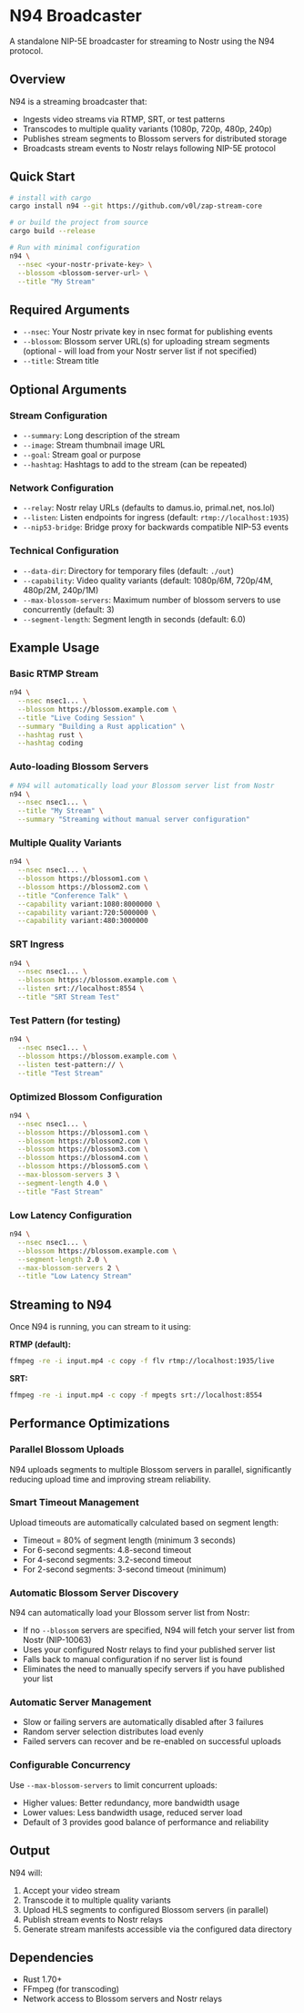 # N94 Broadcaster

A standalone NIP-5E broadcaster for streaming to Nostr using the N94 protocol.

## Overview

N94 is a streaming broadcaster that:
- Ingests video streams via RTMP, SRT, or test patterns
- Transcodes to multiple quality variants (1080p, 720p, 480p, 240p)
- Publishes stream segments to Blossom servers for distributed storage
- Broadcasts stream events to Nostr relays following NIP-5E protocol

## Quick Start

```bash
# install with cargo
cargo install n94 --git https://github.com/v0l/zap-stream-core

# or build the project from source
cargo build --release

# Run with minimal configuration
n94 \
  --nsec <your-nostr-private-key> \
  --blossom <blossom-server-url> \
  --title "My Stream"
```

## Required Arguments

- `--nsec`: Your Nostr private key in nsec format for publishing events
- `--blossom`: Blossom server URL(s) for uploading stream segments (optional - will load from your Nostr server list if not specified)
- `--title`: Stream title

## Optional Arguments

### Stream Configuration
- `--summary`: Long description of the stream
- `--image`: Stream thumbnail image URL
- `--goal`: Stream goal or purpose
- `--hashtag`: Hashtags to add to the stream (can be repeated)

### Network Configuration
- `--relay`: Nostr relay URLs (defaults to damus.io, primal.net, nos.lol)
- `--listen`: Listen endpoints for ingress (default: `rtmp://localhost:1935`)
- `--nip53-bridge`: Bridge proxy for backwards compatible NIP-53 events

### Technical Configuration
- `--data-dir`: Directory for temporary files (default: `./out`)
- `--capability`: Video quality variants (default: 1080p/6M, 720p/4M, 480p/2M, 240p/1M)
- `--max-blossom-servers`: Maximum number of blossom servers to use concurrently (default: 3)
- `--segment-length`: Segment length in seconds (default: 6.0)

## Example Usage

### Basic RTMP Stream
```bash
n94 \
  --nsec nsec1... \
  --blossom https://blossom.example.com \
  --title "Live Coding Session" \
  --summary "Building a Rust application" \
  --hashtag rust \
  --hashtag coding
```

### Auto-loading Blossom Servers
```bash
# N94 will automatically load your Blossom server list from Nostr
n94 \
  --nsec nsec1... \
  --title "My Stream" \
  --summary "Streaming without manual server configuration"
```

### Multiple Quality Variants
```bash
n94 \
  --nsec nsec1... \
  --blossom https://blossom1.com \
  --blossom https://blossom2.com \
  --title "Conference Talk" \
  --capability variant:1080:8000000 \
  --capability variant:720:5000000 \
  --capability variant:480:3000000
```

### SRT Ingress
```bash
n94 \
  --nsec nsec1... \
  --blossom https://blossom.example.com \
  --listen srt://localhost:8554 \
  --title "SRT Stream Test"
```

### Test Pattern (for testing)
```bash
n94 \
  --nsec nsec1... \
  --blossom https://blossom.example.com \
  --listen test-pattern:// \
  --title "Test Stream"
```

### Optimized Blossom Configuration
```bash
n94 \
  --nsec nsec1... \
  --blossom https://blossom1.com \
  --blossom https://blossom2.com \
  --blossom https://blossom3.com \
  --blossom https://blossom4.com \
  --blossom https://blossom5.com \
  --max-blossom-servers 3 \
  --segment-length 4.0 \
  --title "Fast Stream"
```

### Low Latency Configuration
```bash
n94 \
  --nsec nsec1... \
  --blossom https://blossom.example.com \
  --segment-length 2.0 \
  --max-blossom-servers 2 \
  --title "Low Latency Stream"
```

## Streaming to N94

Once N94 is running, you can stream to it using:

**RTMP (default):**
```bash
ffmpeg -re -i input.mp4 -c copy -f flv rtmp://localhost:1935/live
```

**SRT:**
```bash
ffmpeg -re -i input.mp4 -c copy -f mpegts srt://localhost:8554
```

## Performance Optimizations

### Parallel Blossom Uploads
N94 uploads segments to multiple Blossom servers in parallel, significantly reducing upload time and improving stream reliability.

### Smart Timeout Management
Upload timeouts are automatically calculated based on segment length:
- Timeout = 80% of segment length (minimum 3 seconds)
- For 6-second segments: 4.8-second timeout
- For 4-second segments: 3.2-second timeout
- For 2-second segments: 3-second timeout (minimum)

### Automatic Blossom Server Discovery
N94 can automatically load your Blossom server list from Nostr:
- If no `--blossom` servers are specified, N94 will fetch your server list from Nostr (NIP-10063)
- Uses your configured Nostr relays to find your published server list
- Falls back to manual configuration if no server list is found
- Eliminates the need to manually specify servers if you have published your list

### Automatic Server Management
- Slow or failing servers are automatically disabled after 3 failures
- Random server selection distributes load evenly
- Failed servers can recover and be re-enabled on successful uploads

### Configurable Concurrency
Use `--max-blossom-servers` to limit concurrent uploads:
- Higher values: Better redundancy, more bandwidth usage
- Lower values: Less bandwidth usage, reduced server load
- Default of 3 provides good balance of performance and reliability

## Output

N94 will:
1. Accept your video stream
2. Transcode it to multiple quality variants
3. Upload HLS segments to configured Blossom servers (in parallel)
4. Publish stream events to Nostr relays
5. Generate stream manifests accessible via the configured data directory

## Dependencies

- Rust 1.70+
- FFmpeg (for transcoding)
- Network access to Blossom servers and Nostr relays